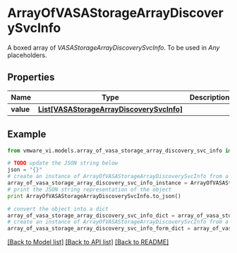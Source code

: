 # ArrayOfVASAStorageArrayDiscoverySvcInfo

A boxed array of *VASAStorageArrayDiscoverySvcInfo*. To be used in *Any* placeholders. 

## Properties
Name | Type | Description | Notes
------------ | ------------- | ------------- | -------------
**value** | [**List[VASAStorageArrayDiscoverySvcInfo]**](VASAStorageArrayDiscoverySvcInfo.md) |  | 

## Example

```python
from vmware_vi.models.array_of_vasa_storage_array_discovery_svc_info import ArrayOfVASAStorageArrayDiscoverySvcInfo

# TODO update the JSON string below
json = "{}"
# create an instance of ArrayOfVASAStorageArrayDiscoverySvcInfo from a JSON string
array_of_vasa_storage_array_discovery_svc_info_instance = ArrayOfVASAStorageArrayDiscoverySvcInfo.from_json(json)
# print the JSON string representation of the object
print ArrayOfVASAStorageArrayDiscoverySvcInfo.to_json()

# convert the object into a dict
array_of_vasa_storage_array_discovery_svc_info_dict = array_of_vasa_storage_array_discovery_svc_info_instance.to_dict()
# create an instance of ArrayOfVASAStorageArrayDiscoverySvcInfo from a dict
array_of_vasa_storage_array_discovery_svc_info_form_dict = array_of_vasa_storage_array_discovery_svc_info.from_dict(array_of_vasa_storage_array_discovery_svc_info_dict)
```
[[Back to Model list]](../README.md#documentation-for-models) [[Back to API list]](../README.md#documentation-for-api-endpoints) [[Back to README]](../README.md)


